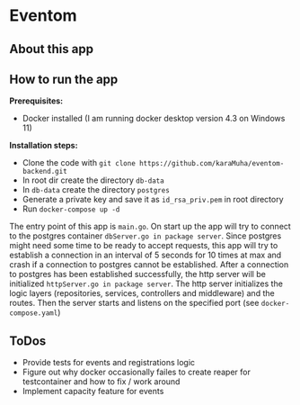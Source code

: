 # Eventom
## About this app
## How to run the app
**Prerequisites:**
- Docker installed (I am running docker desktop version 4.3 on Windows 11)

**Installation steps:**
- Clone the code with `git clone https://github.com/karaMuha/eventom-backend.git`
- In root dir create the directory `db-data`
- In `db-data` create the directory `postgres`
- Generate a private key and save it as `id_rsa_priv.pem` in root directory
- Run `docker-compose up -d`

The entry point of this app is `main.go`. On start up the app will try to connect to the postgres container `dbServer.go in package server`. Since postgres might need some time to be ready to accept requests, this app will try to establish a connection in an interval of 5 seconds for 10 times at max and crash if a connection to postgres cannot be established. After a connection to postgres has been established successfully, the http server will be initialized `httpServer.go in package server`. The http server initializes the logic layers (repositories, services, controllers and middleware) and the routes. Then the server starts and listens on the specified port (see `docker-compose.yaml`)

## ToDos
- Provide tests for events and registrations logic
- Figure out why docker occasionally failes to create reaper for testcontainer and how to fix / work around
- Implement capacity feature for events